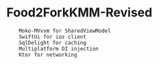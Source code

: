 # Food2ForkKMM-Revised

        Moko-MVvvm for SharedViewModel
        SwiftUi for ios client
        SqlDelight for caching
        Multiplatform DI injection
        Ktor for networking
        
